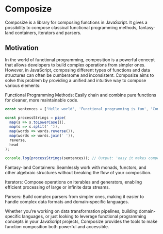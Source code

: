 # Composize

Composize is a library for composing functions in JavaScript. It gives a possibility to compose classical functional programming methods, fantasy-land containers, iterators and parsers.

## Motivation

In the world of functional programming, composition is a powerful concept that allows developers to build complex operations from simpler ones. However, in JavaScript, composing different types of functions and data structures can often be cumbersome and inconsistent.
Composize aims to solve this problem by providing a unified and intuitive way to compose various elements:

Functional Programming Methods: Easily chain and combine pure functions for cleaner, more maintainable code.

```js
const sentences = ['Hello world', 'Functional programming is fun', 'Composize makes it easy'];

const processStrings = pipe(
  map(s => s.toLowerCase()),
  map(s => s.split(' ')),
  map(words => words.reverse()),
  map(words => words.join(' ')),
  reverse,
  head
);

console.log(processStrings(sentences)); // Output: 'easy it makes composize'
```

Fantasy-land Containers: Seamlessly work with monads, functors, and other algebraic structures without breaking the flow of your composition.


Iterators: Compose operations on iterables and generators, enabling efficient processing of large or infinite data streams.


Parsers: Build complex parsers from simpler ones, making it easier to handle complex data formats and domain-specific languages.



Whether you're working on data transformation pipelines, building domain-specific languages, or just looking to leverage functional programming concepts in your JavaScript projects, Composize provides the tools to make function composition both powerful and accessible.


